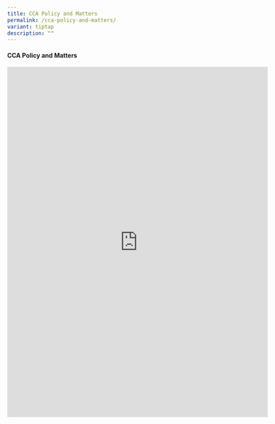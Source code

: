 ```yaml
---
title: CCA Policy and Matters
permalink: /cca-policy-and-matters/
variant: tiptap
description: ""
---
```

<h4>CCA Policy and Matters</h4>
<div class="iframe-wrapper">
<iframe height="805" width="600" allowfullscreen="true" frameborder="0" src="https://docs.google.com/presentation/d/e/2PACX-1vSccr99yRiO1ngAL8EwBGGS-IJqqy6rxeJ63pyO8LNm9s_n7hsz_lIlbRbnEIa3hw/embed?start=false&amp;loop=false&amp;delayms=15000"></iframe>
</div>
<p></p>